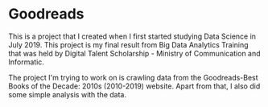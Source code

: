 # Goodreads

This is a project that I created when I first started studying Data Science in July 2019. This project is my final result from Big Data Analytics Training that was held by Digital Talent Scholarship - Ministry of Communication and Informatic.

The project I'm trying to work on is crawling data from the Goodreads-Best Books of the Decade: 2010s (2010-2019) website. Apart from that, I also did some simple analysis with the data.
